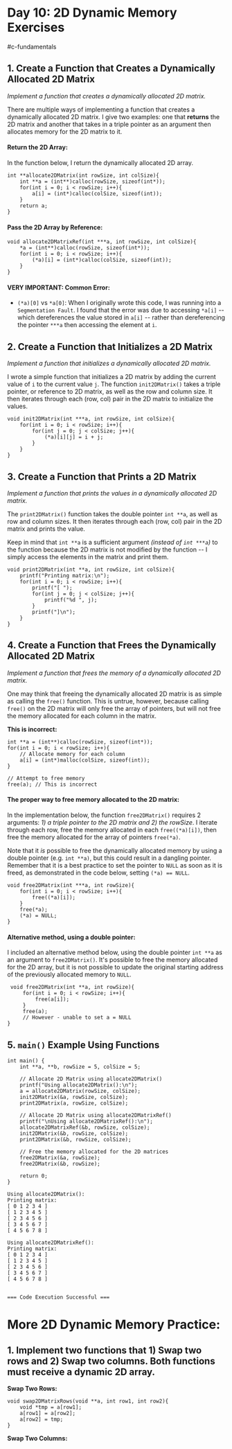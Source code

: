 # Day 10: 2D Dynamic Memory Exercises
#c-fundamentals 

## 1. Create a Function that Creates a Dynamically Allocated 2D Matrix
*Implement a function that creates a dynamically allocated 2D matrix.*

There are multiple ways of implementing a function that creates a dynamically allocated 2D matrix. I give two examples: one that **returns** the 2D matrix and another that takes in a triple pointer as an argument then allocates memory for the 2D matrix to it.
#### **Return the 2D Array:**
In the function below, I return the dynamically allocated 2D array. 
```
int **allocate2DMatrix(int rowSize, int colSize){
    int **a = (int**)calloc(rowSize, sizeof(int*));
    for(int i = 0; i < rowSize; i++){
        a[i] = (int*)calloc(colSize, sizeof(int));
    }
    return a;
}
```

#### **Pass the 2D Array by Reference:**
```
void allocate2DMatrixRef(int ***a, int rowSize, int colSize){
    *a = (int**)calloc(rowSize, sizeof(int*));
    for(int i = 0; i < rowSize; i++){
        (*a)[i] = (int*)calloc(colSize, sizeof(int));
    }
}
```

 #### **VERY IMPORTANT: Common Error:**
 - `(*a)[0]` vs `*a[0]`: When I originally wrote this code, I was running into a `Segmentation Fault`. I found that the error was due to accessing `*a[i]` -- which dereferences the value stored in `a[i]` -- rather than dereferencing the pointer `***a` then accessing the element at `i`. 
## 2. Create a Function that Initializes a 2D Matrix
*Implement a function that initializes a dynamically allocated 2D matrix.*

I wrote a simple function that initializes a 2D matrix by adding the current value of `i` to the current value `j`. The function `init2DMatrix()` takes a triple pointer, or reference to 2D matrix, as well as the row and column size.  It then iterates through each (row, col) pair in the 2D matrix to initialize the values. 

```
void init2DMatrix(int ***a, int rowSize, int colSize){
    for(int i = 0; i < rowSize; i++){
        for(int j = 0; j < colSize; j++){
            (*a)[i][j] = i + j;
        }
    }
}
```

## 3. Create a Function that Prints a 2D Matrix
*Implement a function that prints the values in a dynamically allocated 2D matrix.*

The `print2DMatrix()` function takes the double pointer `int **a`, as well as row and column sizes. It then iterates through each (row, col) pair in the 2D matrix and prints the value.

Keep in mind that `int **a` is a sufficient argument *(instead of `int ***a`)* to the function because the 2D matrix is not modified by the function -- I simply access the elements in the matrix and print them. 

```
void print2DMatrix(int **a, int rowSize, int colSize){
    printf("Printing matrix:\n");
    for(int i = 0; i < rowSize; i++){
        printf("[ ");
        for(int j = 0; j < colSize; j++){
            printf("%d ", j);
        }
        printf("]\n");
    }
}
```

## 4. Create a Function that Frees the Dynamically Allocated 2D Matrix
*Implement a function that frees the memory of a dynamically allocated 2D matrix.*

One may think that freeing the dynamically allocated 2D matrix is as simple as calling the `free()` function. This is untrue, however, because calling `free()` on the 2D matrix will only free the array of pointers, but will not free the memory allocated for each column in the matrix. 

**This is incorrect:**
```
int **a = (int**)calloc(rowSize, sizeof(int*));
for(int i = 0; i < rowSize; i++){
	// Allocate memory for each column
	a[i] = (int*)malloc(colSize, sizeof(int));
}

// Attempt to free memory
free(a); // This is incorrect
```

#### The proper way to free memory allocated to the 2D matrix:
In the implementation below, the function `free2DMatrix()` requires 2 arguments: *1) a triple pointer to the 2D matrix and 2) the rowSize*. I iterate through each row, free the memory allocated in each `free((*a)[i])`, then free the memory allocated for the array of pointers `free(*a)`. 

Note that it *is* possible to free the dynamically allocated memory by using a double pointer (e.g. `int **a)`, but this could result in a dangling pointer. Remember that it is a best practice to set the pointer to `NULL` as soon as it is freed, as demonstrated in the code below, setting `(*a) == NULL`.

```
void free2DMatrix(int ***a, int rowSize){
    for(int i = 0; i < rowSize; i++){
        free((*a)[i]);
    }
    free(*a);
    (*a) = NULL;
}
```

#### **Alternative method, using a double pointer:**
I included an alternative method below, using the double pointer `int **a` as an argument to `free2DMatrix()`. It's possible to free the memory allocated for the 2D array, but it is not possible to update the original starting address of the previously allocated memory to `NULL`.

```
 void free2DMatrix(int **a, int rowSize){
	 for(int i = 0; i < rowSize; i++){
		 free(a[i]);
	 }
	 free(a);
	 // However - unable to set a = NULL
}
```

## 5. `main()` Example Using Functions

```
int main() {
    int **a, **b, rowSize = 5, colSize = 5;
    
    // Allocate 2D Matrix using allocate2DMatrix()
    printf("Using allocate2DMatrix():\n");
    a = allocate2DMatrix(rowSize, colSize);
    init2DMatrix(&a, rowSize, colSize);
    print2DMatrix(a, rowSize, colSize);
    
    // Allocate 2D Matrix using allocate2DMatrixRef()
    printf("\nUsing allocate2DMatrixRef():\n");
    allocate2DMatrixRef(&b, rowSize, colSize);
    init2DMatrix(&b, rowSize, colSize);
    print2DMatrix(&b, rowSize, colSize);
    
    // Free the memory allocated for the 2D matrices
    free2DMatrix(&a, rowSize);
    free2DMatrix(&b, rowSize);
    
    return 0;
}
```

```
Using allocate2DMatrix():
Printing matrix:
[ 0 1 2 3 4 ]
[ 1 2 3 4 5 ]
[ 2 3 4 5 6 ]
[ 3 4 5 6 7 ]
[ 4 5 6 7 8 ]

Using allocate2DMatrixRef():
Printing matrix:
[ 0 1 2 3 4 ]
[ 1 2 3 4 5 ]
[ 2 3 4 5 6 ]
[ 3 4 5 6 7 ]
[ 4 5 6 7 8 ]


=== Code Execution Successful ===
```


# More 2D Dynamic Memory Practice:

## 1. Implement two functions that 1) Swap two rows and 2) Swap two columns. Both functions must receive a dynamic 2D array. 

**Swap Two Rows:**
```
void swap2DMatrixRows(void **a, int row1, int row2){
    void *tmp = a[row1];
    a[row1] = a[row2];
    a[row2] = tmp;
}
```

**Swap Two Columns:**
```

```

